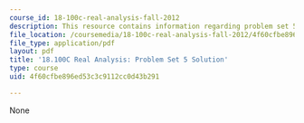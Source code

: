 ```yaml
---
course_id: 18-100c-real-analysis-fall-2012
description: This resource contains information regarding problem set 5 solution.
file_location: /coursemedia/18-100c-real-analysis-fall-2012/4f60cfbe896ed53c3c9112cc0d43b291_MIT18_100CF12_Prob_Set_5.pdf
file_type: application/pdf
layout: pdf
title: '18.100C Real Analysis: Problem Set 5 Solution'
type: course
uid: 4f60cfbe896ed53c3c9112cc0d43b291

---
```

None
